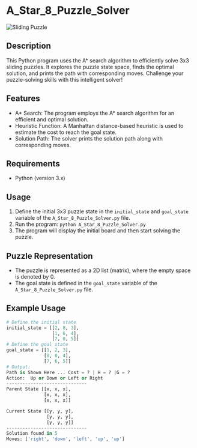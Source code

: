 # A_Star_8_Puzzle_Solver

![Sliding Puzzle](https://github.com/BouchanaHicham/A_Star_8_Puzzle_Solver/blob/main/8_Puzzle_Pic.png)

## Description

This Python program uses the A* search algorithm to efficiently solve 3x3 sliding puzzles. It explores the puzzle state space, finds the optimal solution, and prints the path with corresponding moves. Challenge your puzzle-solving skills with this intelligent solver!

## Features

- A* Search: The program employs the A* search algorithm for an efficient and optimal solution.
- Heuristic Function: A Manhattan distance-based heuristic is used to estimate the cost to reach the goal state.
- Solution Path: The solver prints the solution path along with corresponding moves.

## Requirements

- Python (version 3.x)

## Usage

1. Define the initial 3x3 puzzle state in the `initial_state` and `goal_state` variable of the `A_Star_8_Puzzle_Solver.py` file.
2. Run the program: `python A_Star_8_Puzzle_Solver.py`
3. The program will display the initial board and then start solving the puzzle.

## Puzzle Representation

- The puzzle is represented as a 2D list (matrix), where the empty space is denoted by 0.
- The goal state is defined in the `goal_state` variable of the `A_Star_8_Puzzle_Solver.py` file.

## Example Usage

```python
# Define the initial state
initial_state = [[2, 8, 3],
                 [1, 6, 4],
                 [7, 0, 5]]
# Define the goal state
goal_state = [[1, 2, 3],
              [8, 0, 4],
              [7, 6, 5]]
# Output:
Path is Shown Here ... Cost = ? | H = ? |G = ?
Action:  Up or Down or Left or Right
------------------------------
Parent State [[x, x, x],
              [x, x, x],
              [x, x, x]]

Current State [[y, y, y],
               [y, y, y],
               [y, y, y]]
------------------------------
Solution found in 5 
Moves: ['right', 'down', 'left', 'up', 'up']
